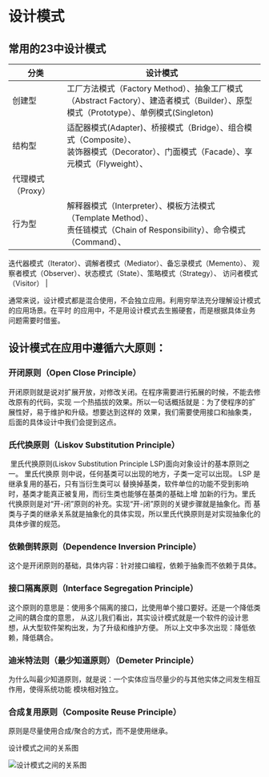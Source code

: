 # 设计模式



## 常用的23中设计模式

| 分类   | 设计模式                                                     |
| ------ | ------------------------------------------------------------ |
| 创建型 | 工厂方法模式（Factory Method）、抽象工厂模式（Abstract Factory）、建造者模式（Builder）、原型模式（Prototype）、单例模式(Singleton) |
| 结构型 | 适配器模式(Adapter)、桥接模式（Bridge）、组合模式（Composite）、<br/>装饰器模式（Decorator）、门面模式（Facade）、享元模式（Flyweight）、
代理模式（Proxy） |
| 行为型 | 解释器模式（Interpreter）、模板方法模式（Template Method）、<br/>责任链模式（Chain of Responsibility）、命令模式（Command）、
迭代器模式（Iterator）、调解者模式（Mediator）、备忘录模式（Memento）、
观察者模式（Observer）、状态模式（State）、策略模式（Strategy）、
访问者模式（Visitor） |

​        通常来说，设计模式都是混合使用，不会独立应用。利用穷举法充分理解设计模式的应用场景。在平时
的应用中，不是用设计模式去生搬硬套，而是根据具体业务问题需要时借鉴。





## 设计模式在应用中遵循六大原则：

### 开闭原则（Open Close Principle）

​        开闭原则就是说对扩展开放，对修改关闭。在程序需要进行拓展的时候，不能去修改原有的代码，实现
一个热插拔的效果。所以一句话概括就是：为了使程序的扩展性好，易于维护和升级。想要达到这样的
效果，我们需要使用接口和抽象类，后面的具体设计中我们会提到这点。

### 氏代换原则（Liskov Substitution Principle）

​        里氏代换原则(Liskov Substitution Principle LSP)面向对象设计的基本原则之一。 里氏代换原
则中说，任何基类可以出现的地方，子类一定可以出现。 LSP 是继承复用的基石，只有当衍生类可以
替换掉基类，软件单位的功能不受到影响时，基类才能真正被复用，而衍生类也能够在基类的基础上增
加新的行为。里氏代换原则是对“开-闭”原则的补充。实现“开-闭”原则的关键步骤就是抽象化。而
基类与子类的继承关系就是抽象化的具体实现，所以里氏代换原则是对实现抽象化的具体步骤的规范。

### 依赖倒转原则（Dependence Inversion Principle）

​       这个是开闭原则的基础，具体内容：针对接口编程，依赖于抽象而不依赖于具体。

### 接口隔离原则（Interface Segregation Principle）

​        这个原则的意思是：使用多个隔离的接口，比使用单个接口要好。还是一个降低类之间的耦合度的意思，
从这儿我们看出，其实设计模式就是一个软件的设计思想，从大型软件架构出发，为了升级和维护方便。
所以上文中多次出现：降低依赖，降低耦合。

### 迪米特法则（最少知道原则）（Demeter Principle）


​        为什么叫最少知道原则，就是说：一个实体应当尽量少的与其他实体之间发生相互作用，使得系统功能
模块相对独立。

### 合成复用原则（Composite Reuse Principle）

原则是尽量使用合成/聚合的方式，而不是使用继承。

设计模式之间的关系图

![设计模式之间的关系图](D:/javanote/Java-Architect/Spring%E6%BA%90%E7%A0%81%E5%88%86%E6%9E%90/images/design.jpg)

